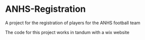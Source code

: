 # ANHS-Registration
A project for the registration of players for the ANHS football team

The code for this project works in tandum with a wix website
